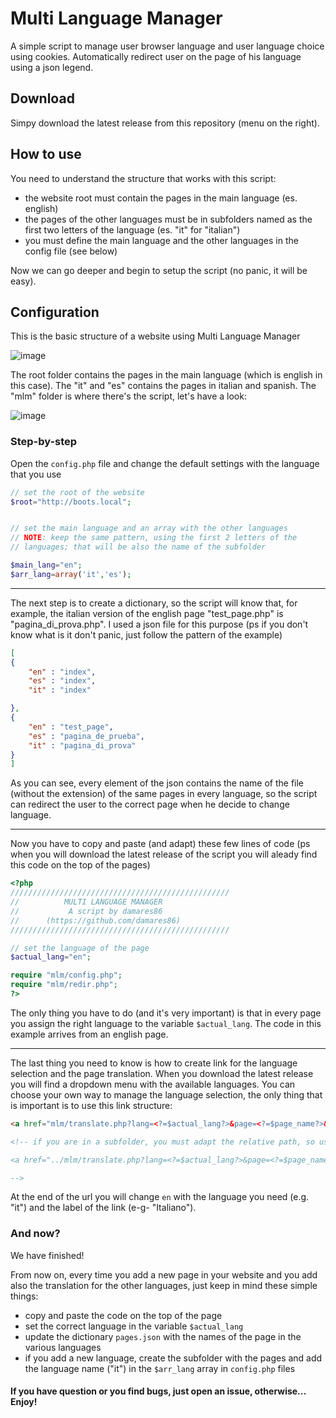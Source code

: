 # Multi Language Manager
A simple script to manage user browser language and user language choice using cookies. Automatically redirect user on the page of his language using a json legend.

## Download
Simpy download the latest release from this repository (menu on the right).

## How to use
You need to understand the structure that works with this script:
* the website root must contain the pages in the main language (es. english)
* the pages of the other languages must be in subfolders named as the first two letters of the language (es. "it" for "italian")
* you must define the main language and the other languages in the config file (see below)

Now we can go deeper and begin to setup the script (no panic, it will be easy).

## Configuration
This is the basic structure of a website using Multi Language Manager

![image](https://user-images.githubusercontent.com/85158984/198281247-d99c693d-7784-485a-8621-a54e5e9f6c55.png)

The root folder contains the pages in the main language (which is english in this case). The "it" and "es" contains the pages in italian and spanish.
The "mlm" folder is where there's the script, let's have a look:

![image](https://user-images.githubusercontent.com/85158984/198281965-845d50f9-4738-4eca-b219-167cb0b351a8.png)


### Step-by-step

Open the `config.php` file and change the default settings with the language that you use
```php
// set the root of the website 
$root="http://boots.local";


// set the main language and an array with the other languages
// NOTE: keep the same pattern, using the first 2 letters of the
// languages; that will be also the name of the subfolder

$main_lang="en";
$arr_lang=array('it','es');
```
---
The next step is to create a dictionary, so the script will know that, for example, the italian version of the english page "test_page.php" is "pagina_di_prova.php".
I used a json file for this purpose (ps if you don't know what is it don't panic, just follow the pattern of the example)
```json
[
{
    "en" : "index",
    "es" : "index",
    "it" : "index"

},
{
    "en" : "test_page",
    "es" : "pagina_de_prueba",
    "it" : "pagina_di_prova"
}
]
```

As you can see, every element of the json contains the name of the file (without the extension) of the same pages in every language, so the script can redirect the user to the correct page when he decide to change language.

---

Now you have to copy and paste (and adapt) these few lines of code (ps when you will download the latest release of the script you will aleady find this code on the top of the pages)
```php
<?php
/////////////////////////////////////////////////
//          MULTI LANGUAGE MANAGER
//           A script by damares86 
//      (https://github.com/damares86)
/////////////////////////////////////////////////

// set the language of the page
$actual_lang="en";

require "mlm/config.php";
require "mlm/redir.php";
?>
```
The only thing you have to do (and it's very important) is that in every page you assign the right language to the variable `$actual_lang`. The code in this example arrives from an english page.

---

The last thing you need to know is how to create link for the language selection and the page translation. When you download the latest release you will find a dropdown menu with the available languages.
You can choose your own way to manage the language selection, the only thing that is important is to use this link structure:
```html
<a href="mlm/translate.php?lang=<?=$actual_lang?>&page=<?=$page_name?>&new_lang=en">English</a>

<!-- if you are in a subfolder, you must adapt the relative path, so use the one below

<a href="../mlm/translate.php?lang=<?=$actual_lang?>&page=<?=$page_name?>&new_lang=en">English</a>

-->
```
At the end of the url you will change `en` with the language you need (e.g. "it") and the label of the link (e-g- "Italiano").

### And now?
We have finished!

From now on, every time you add a new page in your website and you add also the translation for the other languages, just keep in mind these simple things:
* copy and paste the code on the top of the page
* set the correct language in the variable `$actual_lang`
* update the dictionary `pages.json` with the names of the page in the various languages
* if you add a new language, create the subfolder with the pages and add the language name ("it") in the `$arr_lang` array in `config.php` files

#### If you have question or you find bugs, just open an issue, otherwise... Enjoy!

